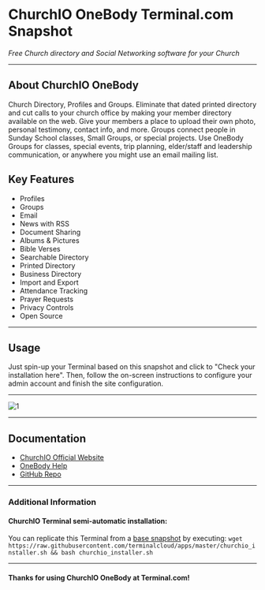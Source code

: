 # **ChurchIO OneBody** Terminal.com Snapshot
*Free Church directory and Social Networking software for your Church*

---

## About ChurchIO OneBody
Church Directory, Profiles and Groups. Eliminate that dated printed directory and cut calls to your church office by making your member directory available on the web. Give your members a place to upload their own photo, personal testimony, contact info, and more. Groups connect people in Sunday School classes, Small Groups, or special projects. Use OneBody Groups for classes, special events, trip planning, elder/staff and leadership communication, or anywhere you might use an email mailing list.



## Key Features
- Profiles
- Groups
- Email
- News with RSS
- Document Sharing
- Albums & Pictures
- Bible Verses
- Searchable Directory
- Printed Directory
- Business Directory
- Import and Export
- Attendance Tracking
- Prayer Requests
- Privacy Controls
- Open Source

---

## Usage

Just spin-up your Terminal based on this snapshot and click to "Check your installation here".
Then, follow the on-screen instructions to configure your admin account and finish the site configuration.

---

![1](http://church.io/img/screenshots/directory.png)

---

## Documentation
- [ChurchIO Official Website](http://www.churchio.com/)
- [OneBody Help](http://church.io/onebody/help/)
- [GitHub Repo](https://github.com/churchio/onebody)

---

### Additional Information

#### ChurchIO Terminal semi-automatic installation:
You can replicate this Terminal from a [base snapshot](https://www.terminal.com/tiny/FzpHiTXG1K) by executing:
`wget https://raw.githubusercontent.com/terminalcloud/apps/master/churchio_installer.sh && bash churchio_installer.sh`


---

#### Thanks for using ChurchIO OneBody at Terminal.com!
